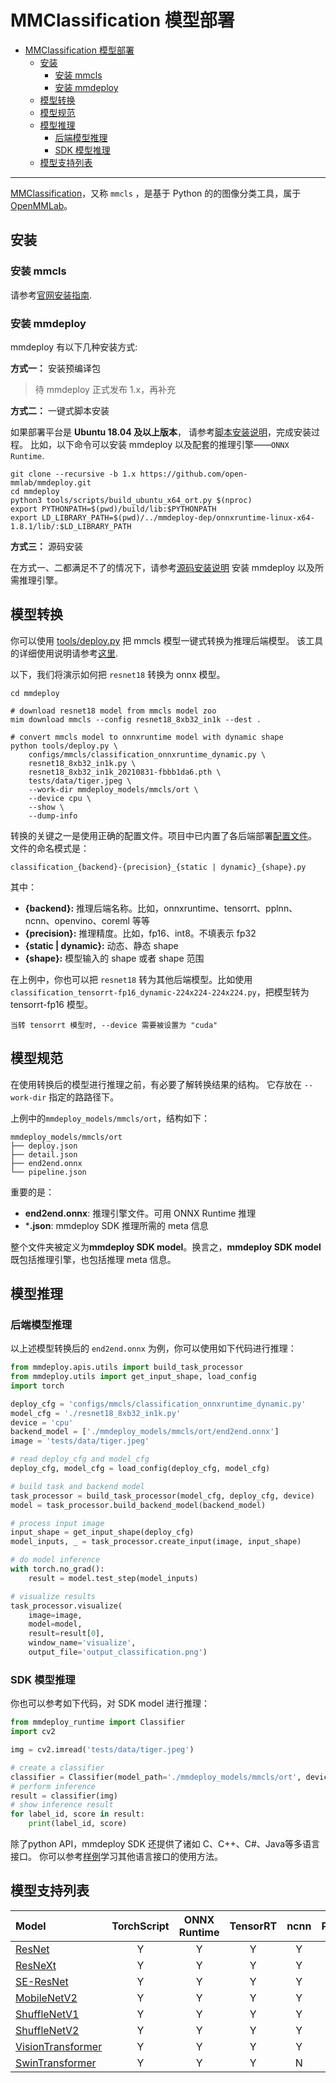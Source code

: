 # MMClassification 模型部署

- [MMClassification 模型部署](#mmclassification-模型部署)
  - [安装](#安装)
    - [安装 mmcls](#安装-mmcls)
    - [安装 mmdeploy](#安装-mmdeploy)
  - [模型转换](#模型转换)
  - [模型规范](#模型规范)
  - [模型推理](#模型推理)
    - [后端模型推理](#后端模型推理)
    - [SDK 模型推理](#sdk-模型推理)
  - [模型支持列表](#模型支持列表)

______________________________________________________________________

[MMClassification](https://github.com/open-mmlab/mmclassification)，又称 `mmcls` ，是基于 Python 的的图像分类工具，属于 [OpenMMLab](https://openmmlab.com)。

## 安装

### 安装 mmcls

请参考[官网安装指南](https://github.com/open-mmlab/mmclassification/tree/1.x#installation).

### 安装 mmdeploy

mmdeploy 有以下几种安装方式:

**方式一：** 安装预编译包

> 待 mmdeploy 正式发布 1.x，再补充

**方式二：** 一键式脚本安装

如果部署平台是 **Ubuntu 18.04 及以上版本**， 请参考[脚本安装说明](../01-how-to-build/build_from_script.md)，完成安装过程。
比如，以下命令可以安装 mmdeploy 以及配套的推理引擎——`ONNX Runtime`.

```shell
git clone --recursive -b 1.x https://github.com/open-mmlab/mmdeploy.git
cd mmdeploy
python3 tools/scripts/build_ubuntu_x64_ort.py $(nproc)
export PYTHONPATH=$(pwd)/build/lib:$PYTHONPATH
export LD_LIBRARY_PATH=$(pwd)/../mmdeploy-dep/onnxruntime-linux-x64-1.8.1/lib/:$LD_LIBRARY_PATH
```

**方式三：** 源码安装

在方式一、二都满足不了的情况下，请参考[源码安装说明](../01-how-to-build/build_from_source.md) 安装 mmdeploy 以及所需推理引擎。

## 模型转换

你可以使用 [tools/deploy.py](https://github.com/open-mmlab/mmdeploy/tree/1.x/tools/deploy.py) 把 mmcls 模型一键式转换为推理后端模型。
该工具的详细使用说明请参考[这里](https://github.com/open-mmlab/mmdeploy/tree/1.x/docs/zh_cn/02-how-to-run/convert_model.md#使用方法).

以下，我们将演示如何把 `resnet18` 转换为 onnx 模型。

```shell
cd mmdeploy

# download resnet18 model from mmcls model zoo
mim download mmcls --config resnet18_8xb32_in1k --dest .

# convert mmcls model to onnxruntime model with dynamic shape
python tools/deploy.py \
    configs/mmcls/classification_onnxruntime_dynamic.py \
    resnet18_8xb32_in1k.py \
    resnet18_8xb32_in1k_20210831-fbbb1da6.pth \
    tests/data/tiger.jpeg \
    --work-dir mmdeploy_models/mmcls/ort \
    --device cpu \
    --show \
    --dump-info
```

转换的关键之一是使用正确的配置文件。项目中已内置了各后端部署[配置文件](https://github.com/open-mmlab/mmdeploy/tree/1.x/configs/mmcls)。
文件的命名模式是：

```
classification_{backend}-{precision}_{static | dynamic}_{shape}.py
```

其中：

- **{backend}:** 推理后端名称。比如，onnxruntime、tensorrt、pplnn、ncnn、openvino、coreml 等等
- **{precision}:** 推理精度。比如，fp16、int8。不填表示 fp32
- **{static | dynamic}:** 动态、静态 shape
- **{shape}:** 模型输入的 shape 或者 shape 范围

在上例中，你也可以把 `resnet18` 转为其他后端模型。比如使用`classification_tensorrt-fp16_dynamic-224x224-224x224.py`，把模型转为 tensorrt-fp16 模型。

```{tip}
当转 tensorrt 模型时, --device 需要被设置为 "cuda"
```

## 模型规范

在使用转换后的模型进行推理之前，有必要了解转换结果的结构。 它存放在 `--work-dir` 指定的路路径下。

上例中的`mmdeploy_models/mmcls/ort`，结构如下：

```
mmdeploy_models/mmcls/ort
├── deploy.json
├── detail.json
├── end2end.onnx
└── pipeline.json
```

重要的是：

- **end2end.onnx**: 推理引擎文件。可用 ONNX Runtime 推理
- \***.json**:  mmdeploy SDK 推理所需的 meta 信息

整个文件夹被定义为**mmdeploy SDK model**。换言之，**mmdeploy SDK model**既包括推理引擎，也包括推理 meta 信息。

## 模型推理

### 后端模型推理

以上述模型转换后的 `end2end.onnx` 为例，你可以使用如下代码进行推理：

```python
from mmdeploy.apis.utils import build_task_processor
from mmdeploy.utils import get_input_shape, load_config
import torch

deploy_cfg = 'configs/mmcls/classification_onnxruntime_dynamic.py'
model_cfg = './resnet18_8xb32_in1k.py'
device = 'cpu'
backend_model = ['./mmdeploy_models/mmcls/ort/end2end.onnx']
image = 'tests/data/tiger.jpeg'

# read deploy_cfg and model_cfg
deploy_cfg, model_cfg = load_config(deploy_cfg, model_cfg)

# build task and backend model
task_processor = build_task_processor(model_cfg, deploy_cfg, device)
model = task_processor.build_backend_model(backend_model)

# process input image
input_shape = get_input_shape(deploy_cfg)
model_inputs, _ = task_processor.create_input(image, input_shape)

# do model inference
with torch.no_grad():
    result = model.test_step(model_inputs)

# visualize results
task_processor.visualize(
    image=image,
    model=model,
    result=result[0],
    window_name='visualize',
    output_file='output_classification.png')
```

### SDK 模型推理

你也可以参考如下代码，对 SDK model 进行推理：

```python
from mmdeploy_runtime import Classifier
import cv2

img = cv2.imread('tests/data/tiger.jpeg')

# create a classifier
classifier = Classifier(model_path='./mmdeploy_models/mmcls/ort', device_name='cpu', device_id=0)
# perform inference
result = classifier(img)
# show inference result
for label_id, score in result:
    print(label_id, score)
```

除了python API，mmdeploy SDK 还提供了诸如 C、C++、C#、Java等多语言接口。
你可以参考[样例](https://github.com/open-mmlab/mmdeploy/tree/1.x/demo)学习其他语言接口的使用方法。

## 模型支持列表

| Model                                                                                                   | TorchScript | ONNX Runtime | TensorRT | ncnn | PPLNN | OpenVINO |
| :------------------------------------------------------------------------------------------------------ | :---------: | :----------: | :------: | :--: | :---: | :------: |
| [ResNet](https://github.com/open-mmlab/mmclassification/tree/1.x/configs/resnet)                        |      Y      |      Y       |    Y     |  Y   |   Y   |    Y     |
| [ResNeXt](https://github.com/open-mmlab/mmclassification/tree/1.x/configs/resnext)                      |      Y      |      Y       |    Y     |  Y   |   Y   |    Y     |
| [SE-ResNet](https://github.com/open-mmlab/mmclassification/tree/1.x/configs/seresnet)                   |      Y      |      Y       |    Y     |  Y   |   Y   |    Y     |
| [MobileNetV2](https://github.com/open-mmlab/mmclassification/tree/1.x/configs/mobilenet_v2)             |      Y      |      Y       |    Y     |  Y   |   Y   |    Y     |
| [ShuffleNetV1](https://github.com/open-mmlab/mmclassification/tree/1.x/configs/shufflenet_v1)           |      Y      |      Y       |    Y     |  Y   |   Y   |    Y     |
| [ShuffleNetV2](https://github.com/open-mmlab/mmclassification/tree/1.x/configs/shufflenet_v2)           |      Y      |      Y       |    Y     |  Y   |   Y   |    Y     |
| [VisionTransformer](https://github.com/open-mmlab/mmclassification/tree/1.x/configs/vision_transformer) |      Y      |      Y       |    Y     |  Y   |   ?   |    Y     |
| [SwinTransformer](https://github.com/open-mmlab/mmclassification/tree/1.x/configs/swin_transformer)     |      Y      |      Y       |    Y     |  N   |   ?   |    N     |
